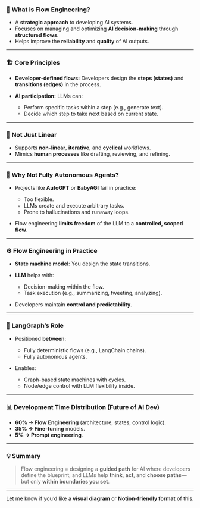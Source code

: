 
### 🧠 **What is Flow Engineering?**

* A **strategic approach** to developing AI systems.
* Focuses on managing and optimizing **AI decision-making** through **structured flows**.
* Helps improve the **reliability** and **quality** of AI outputs.

---

### 🏗️ **Core Principles**

* **Developer-defined flows:** Developers design the **steps (states)** and **transitions (edges)** in the process.
* **AI participation:** LLMs can:

  * Perform specific tasks within a step (e.g., generate text).
  * Decide which step to take next based on current state.

---

### 🔁 **Not Just Linear**

* Supports **non-linear**, **iterative**, and **cyclical** workflows.
* Mimics **human processes** like drafting, reviewing, and refining.

---

### 🚫 **Why Not Fully Autonomous Agents?**

* Projects like **AutoGPT** or **BabyAGI** fail in practice:

  * Too flexible.
  * LLMs create and execute arbitrary tasks.
  * Prone to hallucinations and runaway loops.
* Flow engineering **limits freedom** of the LLM to a **controlled, scoped flow**.

---

### ⚙️ **Flow Engineering in Practice**

* **State machine model**: You design the state transitions.
* **LLM** helps with:

  * Decision-making within the flow.
  * Task execution (e.g., summarizing, tweeting, analyzing).
* Developers maintain **control and predictability**.

---

### 🔧 **LangGraph’s Role**

* Positioned **between**:

  * Fully deterministic flows (e.g., LangChain chains).
  * Fully autonomous agents.
* Enables:

  * Graph-based state machines with cycles.
  * Node/edge control with LLM flexibility inside.

---

### 📊 **Development Time Distribution (Future of AI Dev)**

* **60% → Flow Engineering** (architecture, states, control logic).
* **35% → Fine-tuning** models.
* **5% → Prompt engineering**.

---

### 💡 Summary

> Flow engineering = designing a **guided path** for AI where developers define the blueprint, and LLMs help **think**, **act**, and **choose paths**—but only **within boundaries you set**.

---

Let me know if you’d like a **visual diagram** or **Notion-friendly format** of this.

